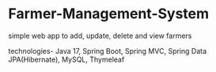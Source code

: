 # Farmer-Management-System
 simple web app to add, update, delete and view farmers
 
 technologies- Java 17, Spring Boot, Spring MVC, Spring Data JPA(Hibernate), MySQL, Thymeleaf
